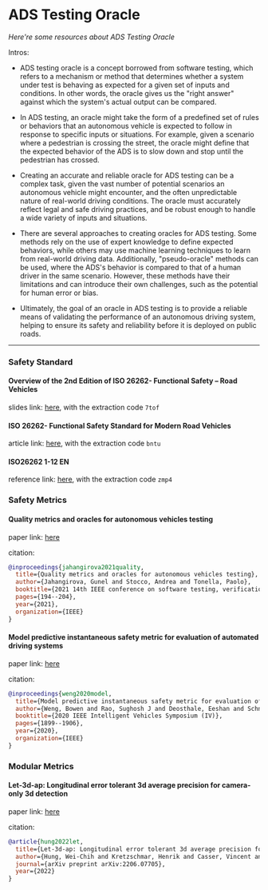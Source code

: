 # ADS Testing Oracle
*Here're some resources about ADS Testing Oracle*


Intros:
* ADS testing oracle is a concept borrowed from software testing, which refers to a mechanism or method that determines whether a system under test is behaving as expected for a given set of inputs and conditions. In other words, the oracle gives us the "right answer" against which the system's actual output can be compared.

* In ADS testing, an oracle might take the form of a predefined set of rules or behaviors that an autonomous vehicle is expected to follow in response to specific inputs or situations. For example, given a scenario where a pedestrian is crossing the street, the oracle might define that the expected behavior of the ADS is to slow down and stop until the pedestrian has crossed.

* Creating an accurate and reliable oracle for ADS testing can be a complex task, given the vast number of potential scenarios an autonomous vehicle might encounter, and the often unpredictable nature of real-world driving conditions. The oracle must accurately reflect legal and safe driving practices, and be robust enough to handle a wide variety of inputs and situations.

* There are several approaches to creating oracles for ADS testing. Some methods rely on the use of expert knowledge to define expected behaviors, while others may use machine learning techniques to learn from real-world driving data. Additionally, "pseudo-oracle" methods can be used, where the ADS's behavior is compared to that of a human driver in the same scenario. However, these methods have their limitations and can introduce their own challenges, such as the potential for human error or bias.

* Ultimately, the goal of an oracle in ADS testing is to provide a reliable means of validating the performance of an autonomous driving system, helping to ensure its safety and reliability before it is deployed on public roads.

---

### Safety Standard

#### Overview of the 2nd Edition of ISO 26262- Functional Safety – Road Vehicles
slides link: [here](https://pan.baidu.com/s/1Bts8V2xlcCg_CKHkf-KQow), with the extraction code `7tof`

#### ISO 26262- Functional Safety Standard for Modern Road Vehicles
article link: [here](https://pan.baidu.com/s/1OJ6N82aWSiaLWonxVozvDw), with the extraction code `bntu`

#### ISO26262 1-12 EN
reference link: [here](https://pan.baidu.com/s/1IFR_SuBgH83f-9N37d-UoA), with the extraction code `zmp4`


### Safety Metrics

#### Quality metrics and oracles for autonomous vehicles testing

paper link: [here](https://tsigalko18.github.io/assets/pdf/2021-Jahangirova-ICST.pdf)

citation: 
```bibtex
@inproceedings{jahangirova2021quality,
  title={Quality metrics and oracles for autonomous vehicles testing},
  author={Jahangirova, Gunel and Stocco, Andrea and Tonella, Paolo},
  booktitle={2021 14th IEEE conference on software testing, verification and validation (ICST)},
  pages={194--204},
  year={2021},
  organization={IEEE}
}
```

#### Model predictive instantaneous safety metric for evaluation of automated driving systems

paper link: [here](https://arxiv.org/pdf/2005.09999)

citation: 
```bibtex
@inproceedings{weng2020model,
  title={Model predictive instantaneous safety metric for evaluation of automated driving systems},
  author={Weng, Bowen and Rao, Sughosh J and Deosthale, Eeshan and Schnelle, Scott and Barickman, Frank},
  booktitle={2020 IEEE Intelligent Vehicles Symposium (IV)},
  pages={1899--1906},
  year={2020},
  organization={IEEE}
}
```

### Modular Metrics

#### Let-3d-ap: Longitudinal error tolerant 3d average precision for camera-only 3d detection

paper link: [here](https://arxiv.org/pdf/2206.07705)

citation: 
```bibtex
@article{hung2022let,
  title={Let-3d-ap: Longitudinal error tolerant 3d average precision for camera-only 3d detection},
  author={Hung, Wei-Chih and Kretzschmar, Henrik and Casser, Vincent and Hwang, Jyh-Jing and Anguelov, Dragomir},
  journal={arXiv preprint arXiv:2206.07705},
  year={2022}
}
```
    